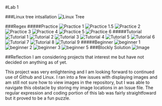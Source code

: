 #Lab 1

###Linux tree intsallation
![Linux Tree](https://cloud.githubusercontent.com/assets/6782430/12841438/caa1b490-cbb9-11e5-9a00-fd80bdcfdcb2.PNG)

###Regex
#####Practice
![Practice 1](https://cloud.githubusercontent.com/assets/6782430/12841448/caade5f8-cbb9-11e5-9eaa-e0c0a5143bb4.PNG)
![Practice 1.5](https://cloud.githubusercontent.com/assets/6782430/12841447/caada7b4-cbb9-11e5-8a7a-b85a14f9ca79.PNG)
![Practice 2](https://cloud.githubusercontent.com/assets/6782430/12841449/caaea15a-cbb9-11e5-9207-5672fdcd1262.PNG)
![Practice 3](https://cloud.githubusercontent.com/assets/6782430/12841430/ca99d036-cbb9-11e5-9384-8959a481d1d2.PNG)
![Practice 4](https://cloud.githubusercontent.com/assets/6782430/12841431/ca9a2f90-cbb9-11e5-84f9-6091fc3b10e1.PNG)
![Practice 5](https://cloud.githubusercontent.com/assets/6782430/12841429/ca96a06e-cbb9-11e5-9eb2-e60d777ebd2b.PNG)
![Practice 6](https://cloud.githubusercontent.com/assets/6782430/12841432/ca9adca6-cbb9-11e5-9b35-269df49a8a9d.PNG)
#####Tutorial
![Tutorial 1](https://cloud.githubusercontent.com/assets/6782430/12841437/caa19078-cbb9-11e5-86c9-22fd07200e01.PNG)
![Tutorial 2](https://cloud.githubusercontent.com/assets/6782430/12841440/caa44afc-cbb9-11e5-8d8c-ceaceaef6c47.PNG)
![Tutorial 3](https://cloud.githubusercontent.com/assets/6782430/12841439/caa1fd24-cbb9-11e5-8a70-8241a3ad3a1e.PNG)
![Tutorial 4](https://cloud.githubusercontent.com/assets/6782430/12841443/caa6f7d4-cbb9-11e5-9a89-289b638474ec.PNG)
![Tutorial 5](https://cloud.githubusercontent.com/assets/6782430/12841444/caa89418-cbb9-11e5-9b41-f0aa94812216.PNG)
![Tutorial 6](https://cloud.githubusercontent.com/assets/6782430/12841441/caa643b6-cbb9-11e5-9bda-b3bc7c765406.PNG)
![Tutorial 7](https://cloud.githubusercontent.com/assets/6782430/12841445/caaa8a2a-cbb9-11e5-8e2a-a8ed4af0c26a.PNG)
![Tutorial 8](https://cloud.githubusercontent.com/assets/6782430/12841442/caa6b2ce-cbb9-11e5-8ba7-bed723152f77.PNG)
![Tutorial 9](https://cloud.githubusercontent.com/assets/6782430/12841446/caac1d40-cbb9-11e5-8b5e-51edec837ed0.PNG)
#####Beginner
![beginner 1](https://cloud.githubusercontent.com/assets/6782430/12841433/ca9bb66c-cbb9-11e5-8949-ff49c2b1ee36.PNG)
![beginner 2](https://cloud.githubusercontent.com/assets/6782430/12841434/ca9c1eea-cbb9-11e5-8cfb-d2856249c23a.PNG)
![beginner 3](https://cloud.githubusercontent.com/assets/6782430/12841435/ca9f9e58-cbb9-11e5-9e45-9a463d6d9a57.PNG)
![beginner 5](https://cloud.githubusercontent.com/assets/6782430/12841436/ca9f9c14-cbb9-11e5-843e-f0f9b9903fe5.PNG)
###Blockly Solution
![Image](https://cloud.githubusercontent.com/assets/6782430/12841212/2a4649b2-cbb8-11e5-80e2-e875f31a9cfa.png)

##Reflection
I am considering projects that interest me but have not decided on anything as of yet.

This project was very enlightening and I am looking forward to continued use of Github and Linux. I ran into a few issues with displaying images and am still not sure how to view images in the repository, but I was able to navigate this obstacle by storing my image locations in an Issue file. The regular expression and coding portion of this lab was fairly straightfoward but it proved to be a fun puzzle.   
